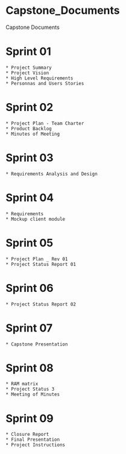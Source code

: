 # Capstone_Documents
Capstone Documents

# Sprint 01

	* Project Summary
	* Project Vision
	* High Level Requirements
	* Personnas and Users Stories
# Sprint 02
	* Project Plan - Team Charter
	* Product Backlog
	* Minutes of Meeting
# Sprint 03
	* Requirements Analysis and Design
# Sprint 04
	* Requirements 
	* Mockup client module
# Sprint 05
	* Project Plan _ Rev 01
	* Project Status Report 01
# Sprint 06
	* Project Status Report 02
# Sprint 07
	* Capstone Presentation
# Sprint 08
	* RAM matrix
	* Project Status 3
	* Meeting of Minutes
# Sprint 09
	* Closure Report
	* Final Presentation
	* Project Instructions
